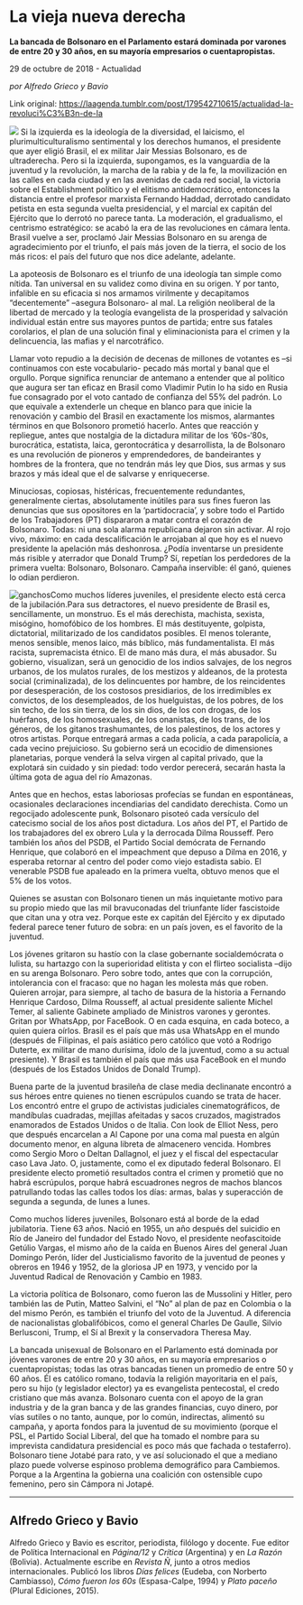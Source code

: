 # La vieja nueva derecha

**La bancada de Bolsonaro en el Parlamento estará dominada por varones de entre 20 y 30 años, en su mayoría empresarios o cuentapropistas.**

29 de octubre de 2018 - Actualidad

_por Alfredo Grieco y Bavio_

Link original: https://laagenda.tumblr.com/post/179542710615/actualidad-la-revoluci%C3%B3n-de-la

![](https://64.media.tumblr.com/818891bbafc3d9f2cb112e231a805083/tumblr_inline_phdg1bhdY11t6q87u_500.jpg)
Si la izquierda es la ideología de la diversidad, el laicismo, el plurimulticulturalismo sentimental y los derechos humanos, el presidente que ayer eligió Brasil, el ex militar Jair Messias Bolsonaro, es de ultraderecha. Pero si la izquierda, supongamos, es la vanguardia de la juventud y la revolución, la marcha de la rabia y de la fe, la movilización en las calles en cada ciudad y en las avenidas de cada red social, la victoria sobre el Establishment político y el elitismo antidemocrático, entonces la distancia entre el profesor marxista Fernando Haddad, derrotado candidato petista en esta segunda vuelta presidencial, y el marcial ex capitán del Ejército que lo derrotó no parece tanta. La moderación, el gradualismo, el centrismo estratégico: se acabó la era de las revoluciones en cámara lenta. Brasil vuelve a ser, proclamó Jair Messias Bolsonaro en su arenga de agradecimiento por el triunfo, el país más joven de la tierra, el socio de los más ricos: el país del futuro que nos dice adelante, adelante. 

La apoteosis de Bolsonaro es el triunfo de una ideología tan simple como nítida. Tan universal en su validez como divina en su origen. Y por tanto, infalible en su eficacia si nos armamos virilmente y decapitamos “decentemente” –asegura Bolsonaro- al mal. La religión neoliberal de la libertad de mercado y la teología evangelista de la prosperidad y salvación individual están entre sus mayores puntos de partida; entre sus fatales corolarios, el plan de una solución final y eliminacionista para el crimen y la delincuencia, las mafias y el narcotráfico. 

Llamar voto repudio a la decisión de decenas de millones de votantes es –si continuamos con este vocabulario- pecado más mortal y banal que el orgullo. Porque significa renunciar de antemano a entender que al político que augura ser tan eficaz en Brasil como Vladimir Putin lo ha sido en Rusia fue consagrado por el voto cantado de confianza del 55% del padrón. Lo que equivale a extenderle un cheque en blanco para que inicie la renovación y cambio del Brasil en exactamente los mismos, alarmantes términos en que Bolsonoro prometió hacerlo. Antes que reacción y repliegue, antes que nostalgia de la dictadura militar de los ‘60s-‘80s, burocrática, estatista, laica, gerontocrática y desarrollista, la de Bolsonaro es una revolución de pioneros y emprendedores, de bandeirantes y hombres de la frontera, que no tendrán más ley que Dios, sus armas y sus brazos y más ideal que el de salvarse y enriquecerse. 

Minuciosas, copiosas, histéricas, frecuentemente redundantes, generalmente ciertas, absolutamente inútiles para sus fines fueron las denuncias que sus opositores en la ‘partidocracia’, y sobre todo el Partido de los Trabajadores (PT) dispararon a matar contra el corazón de Bolsonaro. Todas: ni una sola alarma republicana dejaron sin activar. Al rojo vivo, máximo: en cada descalificación le arrojaban al que hoy es el nuevo presidente la apelación más deshonrosa. ¿Podía inventarse un presidente más risible y aterrador que Donald Trump? Sí, repetían los perdedores de la primera vuelta: Bolsonaro, Bolsonaro. Campaña inservible: él ganó, quienes lo odian perdieron.

![ganchos](https://64.media.tumblr.com/d4838dbcdf9aed80103489c31a4a96b9/tumblr_inline_phdcgjBToD1t6q87u_500.jpg)Como muchos líderes juveniles, el presidente electo está cerca de la jubilación.Para sus detractores, el nuevo presidente de Brasil es, sencillamente, un monstruo. Es el más derechista, machista, sexista, misógino, homofóbico de los hombres. El más destituyente, golpista, dictatorial, militarizado de los candidatos posibles. El menos tolerante, menos sensible, menos laico, más bíblico, más fundamentalista. El más racista, supremacista étnico. El de mano más dura, el más abusador. Su gobierno, visualizan, será un genocidio de los indios salvajes, de los negros urbanos, de los mulatos rurales, de los mestizos y aldeanos, de la protesta social (criminalizada), de los delincuentes por hambre, de los reincidentes por desesperación, de los costosos presidiarios, de los irredimibles ex convictos, de los desempleados, de los huelguistas, de los pobres, de los sin techo, de los sin tierra, de los sin dios, de los con drogas, de los huérfanos, de los homosexuales, de los onanistas, de los trans, de los géneros, de los gitanos trashumantes, de los palestinos, de los actores y otros artistas. Porque entregará armas a cada policía, a cada parapolicía, a cada vecino prejuicioso. Su gobierno será un ecocidio de dimensiones planetarias, porque venderá la selva virgen al capital privado, que la explotará sin cuidado y sin piedad: todo verdor perecerá, secarán hasta la última gota de agua del río Amazonas. 

Antes que en hechos, estas laboriosas profecías se fundan en espontáneas, ocasionales declaraciones incendiarias del candidato derechista. Como un regocijado adolescente punk, Bolsonaro pisoteó cada versículo del catecismo social de los años post dictadura. Los años del PT, el Partido de los trabajadores del ex obrero Lula y la derrocada Dilma Rousseff. Pero también los años del PSDB, el Partido Social demócrata de Fernando Henrique, que colaboró en el impeachment que depuso a Dilma en 2016, y esperaba retornar al centro del poder como viejo estadista sabio. El venerable PSDB fue apaleado en la primera vuelta, obtuvo menos que el 5% de los votos. 

Quienes se asustan con Bolsonaro tienen un más inquietante motivo para su propio miedo que las mil bravuconadas del triunfante líder fascistoide que citan una y otra vez. Porque este ex capitán del Ejército y ex diputado federal parece tener futuro de sobra: en un país joven, es el favorito de la juventud. 

Los jóvenes gritaron su hastío con la clase gobernante socialdemócrata o lulista, su hartazgo con la superioridad elitista y con el flirteo socialista –dijo en su arenga Bolsonaro. Pero sobre todo, antes que con la corrupción, intolerancia con el fracaso: que no hagan les molesta más que roben. Quieren arrojar, para siempre, al tacho de basura de la historia a Fernando Henrique Cardoso, Dilma Rousseff, al actual presidente saliente Michel Temer, al saliente Gabinete ampliado de Ministros varones y gerontes. Gritan por WhatsApp, por FaceBook. O en cada esquina, en cada boteco, a quien quiera oírlos. Brasil es el país que más usa WhatsApp en el mundo (después de Filipinas, el país asiático pero católico que votó a Rodrigo Duterte, ex militar de mano durísima, ídolo de la juventud, como a su actual presiente). Y Brasil es también el país que más usa FaceBook en el mundo (después de los Estados Unidos de Donald Trump). 

Buena parte de la juventud brasileña de clase media declinanate encontró a sus héroes entre quienes no tienen escrúpulos cuando se trata de hacer. Los encontró entre el grupo de activistas judiciales cinematográficos, de mandíbulas cuadradas, mejillas afeitadas y sacos cruzados, magistrados enamorados de Estados Unidos o de Italia. Con look de Elliot Ness, pero que después encarcelan a Al Capone por una coma mal puesta en algún documento menor, en alguna libreta de almacenero vencida. Hombres como Sergio Moro o Deltan Dallagnol, el juez y el fiscal del espectacular caso Lava Jato. O, justamente, como el ex diputado federal Bolsonaro. El presidente electo prometió resultados contra el crimen y prometió que no habrá escrúpulos, porque habrá escuadrones negros de machos blancos patrullando todas las calles todos los días: armas, balas y superacción de segunda a segunda, de lunes a lunes. 

Como muchos líderes juveniles, Bolsonaro está al borde de la edad jubilatoria. Tiene 63 años. Nació en 1955, un año después del suicidio en Río de Janeiro del fundador del Estado Novo, el presidente neofascitoide Getúlio Vargas, el mismo año de la caída en Buenos Aires del general Juan Domingo Perón, líder del Justicialismo favorito de la juventud de peones y obreros en 1946 y 1952, de la gloriosa JP en 1973, y vencido por la Juventud Radical de Renovación y Cambio en 1983. 

La victoria política de Bolsonaro, como fueron las de Mussolini y Hitler, pero también las de Putin, Matteo Salvini, el “No” al plan de paz en Colombia o la del mismo Perón, es también el triunfo del voto de la Juventud. A diferencia de nacionalistas globalifóbicos, como el general Charles De Gaulle, Silvio Berlusconi, Trump, el Sí al Brexit y la conservadora Theresa May. 

La bancada unisexual de Bolsonaro en el Parlamento está dominada por jóvenes varones de entre 20 y 30 años, en su mayoría empresarios o cuentapropistas; todas las otras bancadas tienen un promedio de entre 50 y 60 años. Él es católico romano, todavía la religión mayoritaria en el país, pero su hijo (y legislador elector) ya es evangelista pentecostal, el credo cristiano que más avanza. Bolsonaro cuenta con el apoyo de la gran industria y de la gran banca y de las grandes financias, cuyo dinero, por vías sutiles o no tanto, aunque, por lo común, indirectas, alimentó su campaña, y aporta fondos para la juventud de su movimiento (porque el PSL, el Partido Social Liberal, del que ha tomado el nombre para su imprevista candidatura presidencial es poco más que fachada o testaferro). Bolsonaro tiene Jotabé para rato, y ve así solucionado el que a mediano plazo puede volverse espinoso problema demográfico para Cambiemos. Porque a la Argentina la gobierna una coalición con ostensible cupo femenino, pero sin Cámpora ni Jotapé.

  




---

Alfredo Grieco y Bavio
----------------------

 Alfredo Grieco y Bavio es escritor, periodista, filólogo y docente. Fue editor de Política Internacional en *Página/12* y *Crítica* (Argentina) y en *La Razón* (Bolivia). Actualmente escribe en *Revista Ñ*, junto a otros medios internacionales. Publicó los libros *Días felices* (Eudeba, con Norberto Cambiasso), *Cómo fueron los 60s* (Espasa-Calpe, 1994) y *Plato paceño* (Plural Ediciones, 2015).

